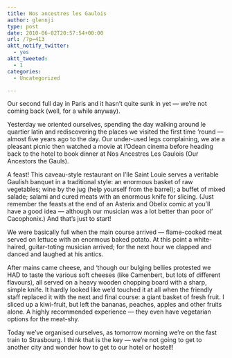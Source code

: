 ```yaml
---
title: Nos ancestres les Gaulois
author: glennji
type: post
date: 2010-06-02T20:57:54+00:00
url: /?p=413
aktt_notify_twitter:
  - yes
aktt_tweeted:
  - 1
categories:
  - Uncategorized

---
```

Our second full day in Paris and it hasn&#8217;t quite sunk in yet &#8212; we&#8217;re not coming back (well, for a while anyway).
  
Yesterday we oriented ourselves, spending the day walking around le quartier latin and rediscovering the places we visited the first time &#8217;round &#8212; almost five years ago to the day. Our under-used legs complaining, we ate a pleasant picnic then watched a movie at l&#8217;Odean cinema before heading back to the hotel to book dinner at Nos Ancestres Les Gaulois (Our Ancestors the Gauls).
  
A feast! This caveau-style restaurant on l&#8217;Ile Saint Louie serves a veritable Gaulish banquet in a traditional style: an enormous basket of raw vegetables; wine by the jug (help yourself from the barrel); a buffet of mixed salade; salami and cured meats with an enormous knife for slicing. (Just remember the feasts at the end of an Asterix and Obelix comic at you&#8217;ll have a good idea &#8212; although our musician was a lot better than poor ol&#8217; Cacophonix.) And that&#8217;s just to start!
  
We were basically full when the main course arrived &#8212; flame-cooked meat served on lettuce with an enormous baked potato. At this point a white-haired, guitar-toting musician arrived; for the next hour we clapped and danced and laughed at his antics.
  
After mains came cheese, and &#8216;though our bulging bellies protested we HAD to taste the various soft cheeses (like Camenbert, but lots of different flavours), all served on a heavy wooden chopping board with a sharp, simple knife. It hardly looked like we&#8217;d touched it at all when the friendly staff replaced it with the next and final course: a giant basket of fresh fruit. I sliced up a kiwi-fruit, but left the bananas, peaches, apples and other fruits alone. A highly recommended experience &#8212; they even have vegetarian options for the meat-shy.
  
Today we&#8217;ve organised ourselves, as tomorrow morning we&#8217;re on the fast train to Strasbourg. I think that is the key &#8212; we&#8217;re not going to get to another city and wonder how to get to our hotel or hostel!!
